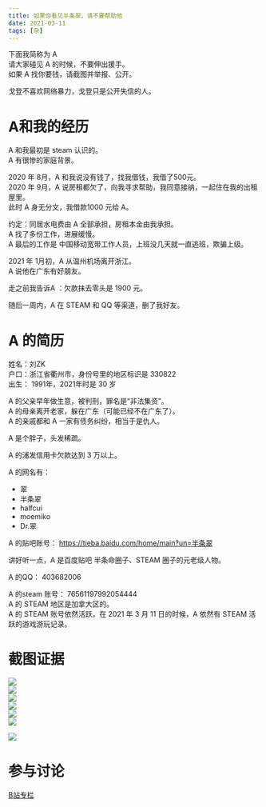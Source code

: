 ```yaml
---
title: 如果你看见半条翠，请不要帮助他
date: 2021-03-11
tags: [杂]
---
```


下面我简称为 A  
请大家碰见 A 的时候，不要伸出援手。   
如果 A 找你要钱，请截图并举报、公开。   

戈登不喜欢网络暴力，戈登只是公开失信的人。  

# A和我的经历
A 和我最初是 steam 认识的。  
A 有很惨的家庭背景。  

2020 年 8月，A 和我说没有钱了，找我借钱，我借了500元。  
2020 年 9月，A 说房租都欠了，向我寻求帮助，我同意接纳，一起住在我的出租屋里。  
此时 A 身无分文，我借款1000 元给 A。  

约定：同居水电费由 A 全部承担，房租本金由我承担。  
A 找了多份工作，进展缓慢。   
A 最后的工作是 中国移动宽带工作人员，上班没几天就一直逃班，欺骗上级。  

2021 年 1月初，A 从温州机场离开浙江。  
A 说他在广东有好朋友。  

走之前我告诉A ：欠款抹去零头是 1900 元。  

随后一周内，A 在 STEAM 和 QQ 等渠道，删了我好友。  

# A 的简历
姓名：刘ZK      
户口：浙江省衢州市，身份号里的地区标识是 330822   
出生： 1991年，2021年时是 30 岁   

A 的父亲早年做生意，被判刑，罪名是“非法集资”。   
A 的母亲离开老家，躲在广东（可能已经不在广东了）。   
A 的亲戚都和 A 一家有债务纠纷，相当于是仇人。  

A 是个胖子，头发稀疏。  

A 的浦发信用卡欠款达到 3 万以上。  

A 的网名有： 
- 翠  
- 半条翠
- halfcui 
- moemiko  
- Dr.翠   

A 的贴吧账号：
https://tieba.baidu.com/home/main?un=半条翠  

讲好听一点，A 是百度贴吧 半条命圈子、STEAM 圈子的元老级人物。  

A 的QQ： 403682006   

A 的steam 账号：  76561197992054444    
A 的 STEAM 地区是加拿大区的。  
A 的 STEAM 账号依然活跃，在 2021 年 3 月 11 日的时候，A 依然有 STEAM 活跃的游戏游玩记录。  

# 截图证据

![](https://z3.ax1x.com/2021/01/26/sv1KQf.png)  
![](https://z3.ax1x.com/2021/01/26/sv18oj.png)  
![](https://z3.ax1x.com/2021/01/26/sXYdqU.png)  
![](https://z3.ax1x.com/2021/01/26/sXYDIJ.png)  
![](https://z3.ax1x.com/2021/01/26/sXY6R1.png)  
![](https://z3.ax1x.com/2021/03/11/6YTgzR.png)  

![](https://z3.ax1x.com/2021/03/11/6Y79YQ.png)  

# 参与讨论
[B站专栏](https://www.bilibili.com/read/cv10225017)  
